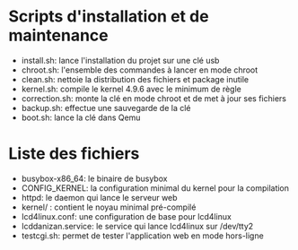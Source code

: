 Scripts d'installation et de maintenance
=======================================

* install.sh: lance l'installation du projet sur une clé usb 
* chroot.sh: l'ensemble des commandes à lancer en mode chroot
* clean.sh: nettoie la distribution des fichiers et package inutile
* kernel.sh: compile le kernel 4.9.6 avec le minimum de règle
* correction.sh: monte la clé en mode chroot et de met à jour ses fichiers
* backup.sh: effectue une sauvegarde de la clé
* boot.sh: lance la clé dans Qemu

# Liste des fichiers

* busybox-x86_64: le binaire de busybox
* CONFIG_KERNEL: la configuration minimal du kernel pour la compilation
* httpd: le daemon qui lance le serveur web
* kernel/ : contient le noyau minimal pré-compilé
* lcd4linux.conf: une configuration de base pour lcd4linux
* lcddanizan.service: le service qui lance lcd4linux sur /dev/tty2
* testcgi.sh: permet de tester l'application web en mode hors-ligne
